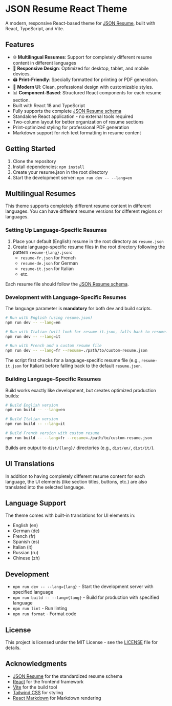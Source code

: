 # JSON Resume React Theme

A modern, responsive React-based theme for [JSON Resume](https://jsonresume.org/), built with React, TypeScript, and Vite.

## Features

- 🌐 **Multilingual Resumes**: Support for completely different resume content in different languages
- 📱 **Responsive Design**: Optimized for desktop, tablet, and mobile devices.
- 🖨️ **Print-Friendly**: Specially formatted for printing or PDF generation.
- 🎨 **Modern UI**: Clean, professional design with customizable styles.
- 📊 **Component-Based**: Structured React components for each resume section.
- Built with React 18 and TypeScript
- Fully supports the complete [JSON Resume schema](https://jsonresume.org/schema/)
- Standalone React application - no external tools required
- Two-column layout for better organization of resume sections
- Print-optimized styling for professional PDF generation
- Markdown support for rich text formatting in resume content

## Getting Started

1. Clone the repository
2. Install dependencies: `npm install`
3. Create your resume.json in the root directory
4. Start the development server: `npm run dev -- --lang=en`

## Multilingual Resumes

This theme supports completely different resume content in different languages. You can have different resume versions for different regions or languages.

### Setting Up Language-Specific Resumes

1. Place your default (English) resume in the root directory as `resume.json`
2. Create language-specific resume files in the root directory following the pattern `resume-{lang}.json`:
   - `resume-fr.json` for French
   - `resume-de.json` for German
   - `resume-it.json` for Italian
   - etc.

Each resume file should follow the [JSON Resume schema](https://jsonresume.org/schema/).

### Development with Language-Specific Resumes

The language parameter is **mandatory** for both dev and build scripts.

```bash
# Run with English (using resume.json)
npm run dev -- --lang=en

# Run with Italian (will look for resume-it.json, falls back to resume.json if not found)
npm run dev -- --lang=it

# Run with French and a custom resume file
npm run dev -- --lang=fr --resume=./path/to/custom-resume.json
```

The script first checks for a language-specific resume file (e.g., `resume-it.json` for Italian) before falling back to the default `resume.json`.

### Building Language-Specific Resumes

Build works exactly like development, but creates optimized production builds:

```bash
# Build English version
npm run build -- --lang=en

# Build Italian version
npm run build -- --lang=it

# Build French version with custom resume
npm run build -- --lang=fr --resume=./path/to/custom-resume.json
```

Builds are output to `dist/{lang}/` directories (e.g., `dist/en/`, `dist/it/`).

## UI Translations

In addition to having completely different resume content for each language, the UI elements (like section titles, buttons, etc.) are also translated into the selected language.

## Language Support

The theme comes with built-in translations for UI elements in:

- English (en)
- German (de)
- French (fr)
- Spanish (es)
- Italian (it)
- Russian (ru)
- Chinese (zh)

## Development

- `npm run dev -- --lang={lang}` - Start the development server with specified language
- `npm run build -- --lang={lang}` - Build for production with specified language
- `npm run lint` - Run linting
- `npm run format` - Format code

## License

This project is licensed under the MIT License - see the [LICENSE](LICENSE) file for details.

## Acknowledgments

- [JSON Resume](https://jsonresume.org/) for the standardized resume schema
- [React](https://reactjs.org/) for the frontend framework
- [Vite](https://vitejs.dev/) for the build tool
- [Tailwind CSS](https://tailwindcss.com/) for styling
- [React Markdown](https://github.com/remarkjs/react-markdown) for Markdown rendering
